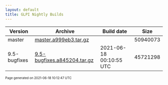 ```yaml
---
layout: default
title: GLPI Nightly Builds
---
```


Version|Archive|Build date|Size
---|---|---|---
master|[master.a999eb3.tar.gz](master.a999eb3.tar.gz)|  |50940073
9.5-bugfixes|[9.5-bugfixes.a845204.tar.gz](9.5-bugfixes.a845204.tar.gz)|2021-06-18 00:10:55 UTC|45721298

<font size="1">Page generated on 2021-06-18 10:12:47 UTC</font>
